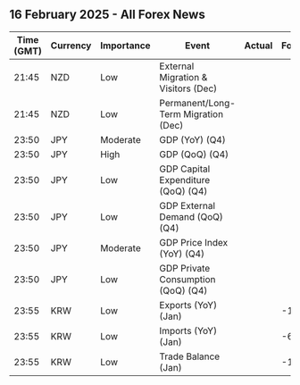 ## 16 February 2025 - All Forex News

| Time (GMT) | Currency | Importance | Event | Actual | Forecast | Previous |
|------|----------|------------|-------|--------|----------|----------|
| 21:45 | NZD | Low | External Migration & Visitors (Dec) |  |  | 5.90% |
| 21:45 | NZD | Low | Permanent/Long-Term Migration (Dec) |  |  | 2,070 |
| 23:50 | JPY | Moderate | GDP (YoY) (Q4) |  |  | 1.2% |
| 23:50 | JPY | High | GDP (QoQ) (Q4) |  |  | 0.3% |
| 23:50 | JPY | Low | GDP Capital Expenditure (QoQ) (Q4) |  |  | -0.1% |
| 23:50 | JPY | Low | GDP External Demand (QoQ) (Q4) |  |  | -0.2% |
| 23:50 | JPY | Moderate | GDP Price Index (YoY) (Q4) |  |  | 2.4% |
| 23:50 | JPY | Low | GDP Private Consumption (QoQ) (Q4) |  |  | 0.7% |
| 23:55 | KRW | Low | Exports (YoY) (Jan) |  | -10.3% | -10.3% |
| 23:55 | KRW | Low | Imports (YoY) (Jan) |  | -6.4% | -6.4% |
| 23:55 | KRW | Low | Trade Balance (Jan) |  | -1.89B | -1.89B |
